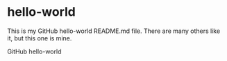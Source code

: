 hello-world
===========

This is my GitHub hello-world README.md file. There are many others like it, but this one is mine.

GitHub hello-world
